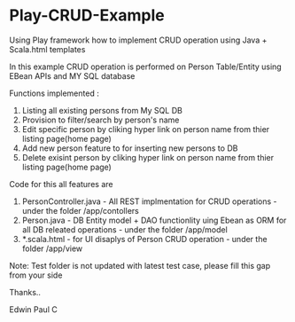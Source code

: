 # Play-CRUD-Example

Using Play framework how to implement CRUD operation using Java + Scala.html templates

In this example CRUD operation is performed on Person Table/Entity using EBean APIs and MY SQL database

Functions implemented :

 1. Listing all existing persons from My SQL DB
 2. Provision to filter/search by person's name
 3. Edit specific person by cliking hyper link on person name from thier listing page(home page)
 4. Add new person feature to for inserting new persons to DB
 5. Delete exisint person by cliking hyper link on person name from thier listing page(home page)
 
Code for this all features are

1. PersonController.java - All REST implmentation for CRUD operations  - under the folder /app/contollers
2. Person.java - DB Entity model + DAO functionlity uing Ebean as ORM for all DB releated operations  - under the folder /app/model
3. *.scala.html - for UI disaplys of Person CRUD operation - under the folder /app/view


Note: Test folder is not updated with latest test case, please fill this gap from your side


Thanks..

Edwin Paul C
